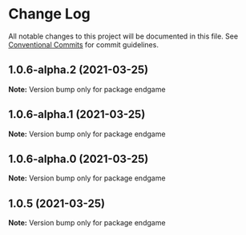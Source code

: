 # Change Log

All notable changes to this project will be documented in this file.
See [Conventional Commits](https://conventionalcommits.org) for commit guidelines.

## 1.0.6-alpha.2 (2021-03-25)

**Note:** Version bump only for package endgame





## 1.0.6-alpha.1 (2021-03-25)

**Note:** Version bump only for package endgame





## 1.0.6-alpha.0 (2021-03-25)

**Note:** Version bump only for package endgame





## 1.0.5 (2021-03-25)

**Note:** Version bump only for package endgame
